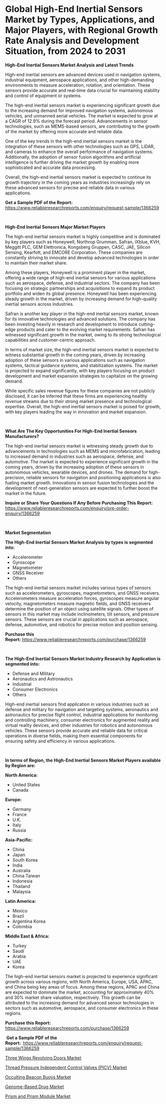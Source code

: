 <p><h1>Global High-End Inertial Sensors Market by Types, Applications, and Major Players, with Regional Growth Rate Analysis and Development Situation, from 2024 to 2031</h1></p><p><strong>High-End Inertial Sensors Market Analysis and Latest Trends</strong></p>
<p><p>High-end inertial sensors are advanced devices used in navigation systems, industrial equipment, aerospace applications, and other high-demanding environments to measure acceleration, rotation, and orientation. These sensors provide accurate and real-time data crucial for maintaining stability and control of equipment or systems.</p><p>The high-end inertial sensors market is experiencing significant growth due to the increasing demand for improved navigation systems, autonomous vehicles, and unmanned aerial vehicles. The market is expected to grow at a CAGR of 12.9% during the forecast period. Advancements in sensor technologies, such as MEMS-based sensors, are contributing to the growth of the market by offering more accurate and reliable data.</p><p>One of the key trends in the high-end inertial sensors market is the integration of these sensors with other technologies such as GPS, LiDAR, and cameras to enhance the overall performance of navigation systems. Additionally, the adoption of sensor fusion algorithms and artificial intelligence is further driving the market growth by enabling more sophisticated and accurate data processing.</p><p>Overall, the high-end inertial sensors market is expected to continue its growth trajectory in the coming years as industries increasingly rely on these advanced sensors for precise and reliable data in various applications.</p></p>
<p><strong>Get a Sample PDF of the Report:&nbsp;</strong> <a href="https://www.reliableresearchreports.com/enquiry/request-sample/1366259">https://www.reliableresearchreports.com/enquiry/request-sample/1366259</a></p>
<p>&nbsp;</p>
<p><strong>High-End Inertial Sensors Major Market Players</strong></p>
<p><p>The high-end inertial sensors market is highly competitive and is dominated by key players such as Honeywell, Northrop Grumman, Safran, iXblue, KVH, Meggitt PLC, GEM Elettronica, Kongsberg Gruppen, CASC, JAE, Silicon Sensing, Kearfott, and EMCORE Corporation. These companies are constantly striving to innovate and develop advanced technologies in order to maintain their market share.</p><p>Among these players, Honeywell is a prominent player in the market, offering a wide range of high-end inertial sensors for various applications such as aerospace, defense, and industrial sectors. The company has been focusing on strategic partnerships and acquisitions to expand its product portfolio and widen its global presence. Honeywell has been experiencing steady growth in the market, driven by increasing demand for high-quality inertial sensors across industries.</p><p>Safran is another key player in the high-end inertial sensors market, known for its innovative technologies and advanced solutions. The company has been investing heavily in research and development to introduce cutting-edge products and cater to the evolving market requirements. Safran has witnessed significant growth in the market, owing to its strong technological capabilities and customer-centric approach.</p><p>In terms of market size, the high-end inertial sensors market is expected to witness substantial growth in the coming years, driven by increasing adoption of these sensors in various applications such as navigation systems, tactical guidance systems, and stabilization systems. The market is projected to expand significantly, with key players focusing on product development and market expansion strategies to capitalize on the growing demand.</p><p>While specific sales revenue figures for these companies are not publicly disclosed, it can be inferred that these firms are experiencing healthy revenue streams due to their strong market presence and technological expertise. Overall, the high-end inertial sensors market is poised for growth, with key players leading the way in innovation and market expansion.</p></p>
<p>&nbsp;</p>
<p><strong>What Are The Key Opportunities For High-End Inertial Sensors Manufacturers?</strong></p>
<p><p>The high-end inertial sensors market is witnessing steady growth due to advancements in technologies such as MEMS and microfabrication, leading to increased demand in industries such as aerospace, defense, and automotive. The market is expected to experience significant growth in the coming years, driven by the increasing adoption of these sensors in autonomous vehicles, wearable devices, and drones. The demand for high-precision, reliable sensors for navigation and positioning applications is also fueling market growth. Innovations in sensor fusion technologies and the development of next-generation sensors are expected to further boost the market in the future.</p></p>
<p><strong>Inquire or Share Your Questions If Any Before Purchasing This Report:</strong> <a href="https://www.reliableresearchreports.com/enquiry/pre-order-enquiry/1366259">https://www.reliableresearchreports.com/enquiry/pre-order-enquiry/1366259</a></p>
<p>&nbsp;</p>
<p><strong>Market Segmentation</strong></p>
<p><strong>The High-End Inertial Sensors Market Analysis by types is segmented into:</strong></p>
<p><ul><li>Accelerometer</li><li>Gyroscope</li><li>Magnetometer</li><li>GNSS Receiver</li><li>Others</li></ul></p>
<p><p>The high-end inertial sensors market includes various types of sensors such as accelerometers, gyroscopes, magnetometers, and GNSS receivers. Accelerometers measure acceleration forces, gyroscopes measure angular velocity, magnetometers measure magnetic fields, and GNSS receivers determine the position of an object using satellite signals. Other types of sensors in this market may include inclinometers, tilt sensors, and pressure sensors. These sensors are crucial in applications such as aerospace, defense, automotive, and robotics for precise motion and position sensing.</p></p>
<p><strong>Purchase this Report:&nbsp;</strong><a href="https://www.reliableresearchreports.com/purchase/1366259">https://www.reliableresearchreports.com/purchase/1366259</a></p>
<p>&nbsp;</p>
<p><strong>The High-End Inertial Sensors Market Industry Research by Application is segmented into:</strong></p>
<p><ul><li>Defense and Military</li><li>Aeronautics and Astronautics</li><li>Industrial</li><li>Consumer Electronics</li><li>Others</li></ul></p>
<p><p>High-end inertial sensors find application in various industries such as defense and military for navigation and targeting systems, aeronautics and astronautics for precise flight control, industrial applications for monitoring and controlling machinery, consumer electronics for augmented reality and virtual reality devices, and other industries for robotics and autonomous vehicles. These sensors provide accurate and reliable data for critical operations in diverse fields, making them essential components for ensuring safety and efficiency in various applications.</p></p>
<p>&nbsp;</p>
<p><strong>In terms of Region, the High-End Inertial Sensors Market Players available by Region are:</strong></p>
<p>
    <p> <strong> North America: </strong>
        <ul>
            <li>United States</li>
            <li>Canada</li>
        </ul>
        </p> 
    <p> <strong> Europe: </strong>
        <ul>
            <li>Germany</li>
            <li>France</li>
            <li>U.K.</li>
            <li>Italy</li>
            <li>Russia</li>
        </ul>
        </p> 
    <p> <strong> Asia-Pacific: </strong>
        <ul>
            <li>China</li>
            <li>Japan</li>
            <li>South Korea</li>
            <li>India</li>
            <li>Australia</li>
            <li>China Taiwan</li>
            <li>Indonesia</li>
            <li>Thailand</li>
            <li>Malaysia</li>
        </ul>
        </p> 
    <p> <strong> Latin America: </strong>
        <ul>
            <li>Mexico</li>
            <li>Brazil</li>
            <li>Argentina Korea</li>
            <li>Colombia</li>
        </ul>
        </p> 
    <p> <strong> Middle East & Africa: </strong>
        <ul>
            <li>Turkey</li>
            <li>Saudi</li>
            <li>Arabia</li>
            <li>UAE</li>
            <li>Korea</li>
        </ul>
    </p>
    </p>
<p><p>The high-end inertial sensors market is projected to experience significant growth across various regions, with North America, Europe, USA, APAC, and China being key areas of focus. Among these regions, APAC and China are expected to dominate the market, accounting for approximately 40% and 30% market share valuation, respectively. This growth can be attributed to the increasing demand for advanced sensor technologies in sectors such as automotive, aerospace, and consumer electronics in these regions.</p></p>
<p><strong>Purchase this Report: </strong><a href="https://www.reliableresearchreports.com/purchase/1366259">https://www.reliableresearchreports.com/purchase/1366259</a></p>
<p>&nbsp;<strong>Get a Sample PDF of the Report:&nbsp;&nbsp;</strong><a href="https://www.reliableresearchreports.com/enquiry/request-sample/1366259">https://www.reliableresearchreports.com/enquiry/request-sample/1366259</a></p>
<p><strong></strong></p>
<p><p><a href="https://medium.com/@tiffanytran1905/three-wings-revolving-doors-market-size-market-outlook-and-market-forecast-2024-to-2031-0e4a4f241ccd">Three Wings Revolving Doors Market</a></p><p><a href="https://medium.com/@lorilarson1929/analyzing-thread-pressure-independent-control-valves-picv-market-global-industry-perspective-and-e59883811636">Thread Pressure Independent Control Valves (PICV) Market</a></p><p><a href="https://medium.com/@lorilarson1929/occulting-beacon-buoys-market-the-key-to-successful-business-strategy-forecast-till-2031-0ea7f4e23a90">Occulting Beacon Buoys Market</a></p><p><a href="https://github.com/lubmix/Market-Research-Report-List-1/blob/main/genome-based-drug-market.md">Genome-Based Drug Market</a></p><p><a href="https://github.com/joannagoyvaerts/Market-Research-Report-List-1/blob/main/prism-and-prism-module-market.md">Prism and Prism Module Market</a></p></p>